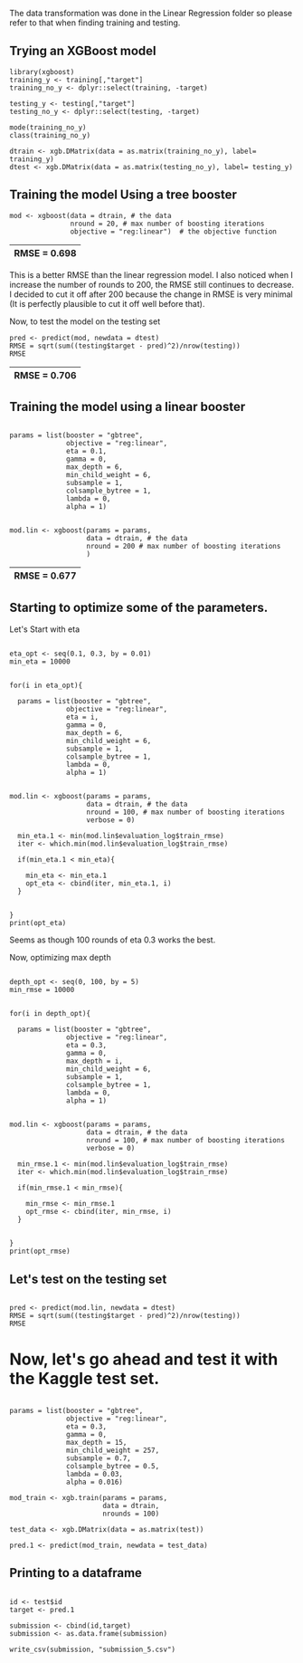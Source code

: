 The data transformation was done in the Linear Regression folder so please refer to that when finding training and testing.

## Trying an XGBoost model
```{r}
library(xgboost)
training_y <- training[,"target"]
training_no_y <- dplyr::select(training, -target)

testing_y <- testing[,"target"]
testing_no_y <- dplyr::select(testing, -target)

mode(training_no_y)
class(training_no_y)

dtrain <- xgb.DMatrix(data = as.matrix(training_no_y), label= training_y)
dtest <- xgb.DMatrix(data = as.matrix(testing_no_y), label= testing_y)
```
## Training the model Using a tree booster
```{r}
mod <- xgboost(data = dtrain, # the data
               nround = 20, # max number of boosting iterations
               objective = "reg:linear")  # the objective function
```
|RMSE = 0.698|
|---|
This is a better RMSE than the linear regression model. 
I also noticed when I increase the number of rounds to 200, the RMSE still continues to decrease. I decided to cut it off after 200 because the change in RMSE is very minimal (It is perfectly plausible to cut it off well before that). 

Now, to test the model on the testing set
```{r}
pred <- predict(mod, newdata = dtest)
RMSE = sqrt(sum((testing$target - pred)^2)/nrow(testing))
RMSE
```
|RMSE = 0.706|
|---|

## Training the model using a linear booster
```{r}

params = list(booster = "gbtree",
              objective = "reg:linear",
              eta = 0.1,
              gamma = 0,
              max_depth = 6,
              min_child_weight = 6,
              subsample = 1,
              colsample_bytree = 1,
              lambda = 0,
              alpha = 1)


mod.lin <- xgboost(params = params,
                   data = dtrain, # the data
                   nround = 200 # max number of boosting iterations
                   )
```
|RMSE = 0.677|
|---|

## Starting to optimize some of the parameters.

Let's Start with eta
```{r}

eta_opt <- seq(0.1, 0.3, by = 0.01)
min_eta = 10000


for(i in eta_opt){
  
  params = list(booster = "gbtree",
              objective = "reg:linear",
              eta = i,
              gamma = 0,
              max_depth = 6,
              min_child_weight = 6,
              subsample = 1,
              colsample_bytree = 1,
              lambda = 0,
              alpha = 1)


mod.lin <- xgboost(params = params,
                   data = dtrain, # the data
                   nround = 100, # max number of boosting iterations
                   verbose = 0)

  min_eta.1 <- min(mod.lin$evaluation_log$train_rmse)
  iter <- which.min(mod.lin$evaluation_log$train_rmse)
  
  if(min_eta.1 < min_eta){
    
    min_eta <- min_eta.1
    opt_eta <- cbind(iter, min_eta.1, i)
  }


}
print(opt_eta)
```
Seems as though 100 rounds of eta 0.3 works the best.

Now, optimizing max depth
```{r}

depth_opt <- seq(0, 100, by = 5)
min_rmse = 10000


for(i in depth_opt){
  
  params = list(booster = "gbtree",
              objective = "reg:linear",
              eta = 0.3,
              gamma = 0,
              max_depth = i,
              min_child_weight = 6,
              subsample = 1,
              colsample_bytree = 1,
              lambda = 0,
              alpha = 1)


mod.lin <- xgboost(params = params,
                   data = dtrain, # the data
                   nround = 100, # max number of boosting iterations
                   verbose = 0)

  min_rmse.1 <- min(mod.lin$evaluation_log$train_rmse)
  iter <- which.min(mod.lin$evaluation_log$train_rmse)
  
  if(min_rmse.1 < min_rmse){
    
    min_rmse <- min_rmse.1
    opt_rmse <- cbind(iter, min_rmse, i)
  }


}
print(opt_rmse)
```

## Let's test on the testing set
```{r}

pred <- predict(mod.lin, newdata = dtest)
RMSE = sqrt(sum((testing$target - pred)^2)/nrow(testing))
RMSE
```

# Now, let's go ahead and test it with the Kaggle test set.
```{r}

params = list(booster = "gbtree",
              objective = "reg:linear",
              eta = 0.3,
              gamma = 0,
              max_depth = 15,
              min_child_weight = 257,
              subsample = 0.7,
              colsample_bytree = 0.5,
              lambda = 0.03,
              alpha = 0.016)

mod_train <- xgb.train(params = params, 
                       data = dtrain, 
                       nrounds = 100)

test_data <- xgb.DMatrix(data = as.matrix(test))

pred.1 <- predict(mod_train, newdata = test_data)
```

## Printing to a dataframe
```{r}

id <- test$id
target <- pred.1

submission <- cbind(id,target)
submission <- as.data.frame(submission)

write_csv(submission, "submission_5.csv")
  
```




